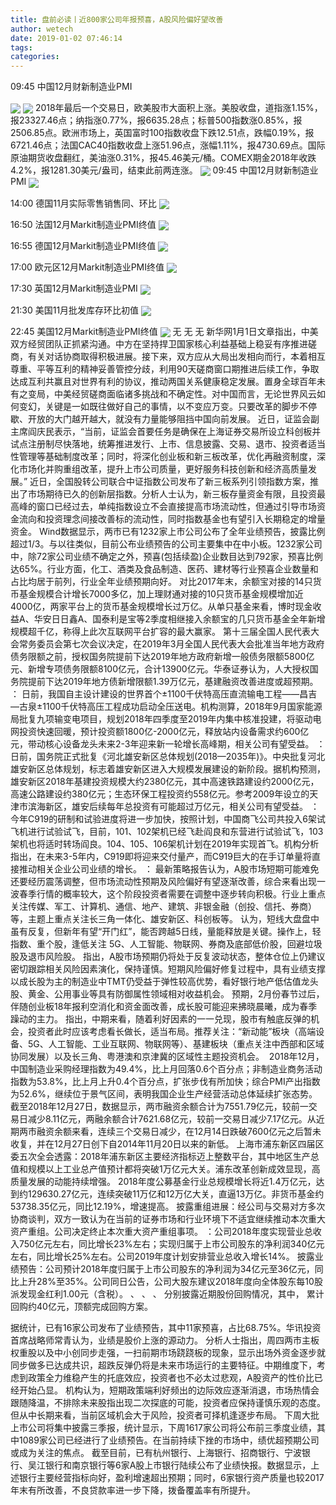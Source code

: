 ```yaml
---
title: 盘前必读丨近800家公司年报预喜，A股风险偏好望改善
author: wetech
date: 2019-01-02 07:46:14
tags: 
categories: 
---
```

09:45 中国12月财新制造业PMI
<!-- more -->
<img align="center" border="0" src="https://imgcdn.yicai.com/uppics/images/2018/11/5795dce2c13c12cd19ef68151420a6d2.jpg" />
<img align="center" border="0" src="https://imgcdn.yicai.com/uppics/images/2019/01/67c8edfc23334858f29cc1502a21833b.jpg" />
2018年最后一个交易日，欧美股市大面积上涨。美股收盘，道指涨1.15%，报23327.46点；纳指涨0.77%，报6635.28点；标普500指数涨0.85%，报2506.85点。欧洲市场上，英国富时100指数收盘下跌12.51点，跌幅0.19%，报6721.46点；法国CAC40指数收盘上涨51.96点，涨幅1.11%，报4730.69点。国际原油期货收盘翻红，美油涨0.31%，报45.46美元/桶。COMEX期金2018年收跌4.2%，报1281.30美元/盎司，结束此前两连涨。
<img align="center" border="0" src="https://imgcdn.yicai.com/uppics/images/2018/11/1115fd943822077aad8679290e0a4854.jpg" />
09:45 中国12月财新制造业PMI
<img align="center" border="0" src="https://imgcdn.yicai.com/uppics/images/2019/01/6c45ef4cf33a6e93136cb2ca44501657.jpg" />
14:00 德国11月实际零售销售同、环比
<img align="center" border="0" src="https://imgcdn.yicai.com/uppics/images/2019/01/7d81e369c8f94d236cf76b621865f27a.jpg" />
16:50 法国12月Markit制造业PMI终值
<img align="center" border="0" src="https://imgcdn.yicai.com/uppics/images/2018/11/9d8e2d90a2b37391ca779f15a10018b0.jpg" />
16:55 德国12月Markit制造业PMI终值
<img align="center" border="0" src="https://imgcdn.yicai.com/uppics/images/2019/01/bb6da9ff7d2ddd1d3bd2ec6bee9c0ed8.jpg" />
17:00 欧元区12月Markit制造业PMI终值
<img align="center" border="0" src="https://imgcdn.yicai.com/uppics/images/2018/11/3fe87f78bb215979ccf7a8b1a382813c.jpg" />
17:30 英国12月Markit制造业PMI
<img align="center" border="0" src="https://imgcdn.yicai.com/uppics/images/2018/11/10271f820278a7057d79730f65d39711.jpg" />
21:30 美国11月批发库存环比初值
<img align="center" border="0" src="https://imgcdn.yicai.com/uppics/images/2019/01/651800a33fc2787d53fa6f0d3cb46009.jpg" />
22:45 美国12月Markit制造业PMI终值
<img align="center" border="0" src="https://imgcdn.yicai.com/uppics/images/2018/11/781b132626e7c57022d1491e8f3a175c.jpg" />
无
无
无
新华网1月1日文章指出，中美双方经贸团队正抓紧沟通。中方在坚持捍卫国家核心利益基础上稳妥有序推进磋商，有关对话协商取得积极进展。接下来，双方应从大局出发相向而行，本着相互尊重、平等互利的精神妥善管控分歧，利用90天磋商窗口期推进后续工作，争取达成互利共赢且对世界有利的协议，推动两国关系健康稳定发展。置身全球百年未有之变局，中美经贸磋商面临诸多挑战和不确定性。对中国而言，无论世界风云如何变幻，关键是一如既往做好自己的事情，以不变应万变。只要改革的脚步不停歇、开放的大门越开越大，就没有力量能够阻挡中国向前发展。
近日，证监会副主席阎庆民表示，“当前，证监会首要任务是确保在上海证券交易所设立科创板并试点注册制尽快落地，统筹推进发行、上市、信息披露、交易、退市、投资者适当性管理等基础制度改革；同时，将深化创业板和新三板改革，优化再融资制度，深化市场化并购重组改革，提升上市公司质量，更好服务科技创新和经济高质量发展。”
近日，全国股转公司联合中证指数公司发布了新三板系列引领指数方案，推出了市场期待已久的创新层指数。分析人士认为，新三板存量资金有限，且投资最高峰的窗口已经过去，单纯指数设立不会直接提高市场流动性，但通过引导市场资金流向和投资理念间接改善标的流动性，同时指数基金也有望引入长期稳定的增量资金。
Wind数据显示，两市已有1232家上市公司公布了全年业绩预告，披露比例超过1/3。与以往类似，目前公布业绩预告的公司主要集中在中小板。1232家公司中，除72家公司业绩不确定之外，预喜(包括续盈)企业数目达到792家，预喜比例达65%。行业方面，化工、酒类及食品制造、医药、建材等行业预喜企业数量和占比均居于前列，行业全年业绩预期向好。
对比2017年末，余额宝对接的14只货币基金规模合计增长7000多亿，加上理财通对接的10只货币基金规模增加近4000亿，两家平台上的货币基金规模增长过万亿。从单只基金来看，博时现金收益A、华安日日鑫A、国泰利是宝等2季度相继接入余额宝的几只货币基金全年新增规模超千亿，称得上此次互联网平台扩容的最大赢家。
第十三届全国人民代表大会常务委员会第七次会议决定，在2019年3月全国人民代表大会批准当年地方政府债务限额之前，授权国务院提前下达2019年地方政府新增一般债务限额5800亿元、新增专项债务限额8100亿元，合计13900亿元。华泰证券认为，人大授权国务院提前下达2019年地方债新增限额1.39万亿元，基建融资改善进度或超预期。
：
日前，我国自主设计建设的世界首个±1100千伏特高压直流输电工程——昌吉—古泉±1100千伏特高压工程成功启动全压送电。机构测算，2018年9月国家能源局批复九项输变电项目，规划2018年四季度至2019年内集中核准投建，将驱动电网投资快速回暖，预计投资额1800亿-2000亿元，释放站内设备需求约600亿元，带动核心设备龙头未来2-3年迎来新一轮增长高峰期，相关公司有望受益。
：
日前，国务院正式批复《河北雄安新区总体规划(2018—2035年)》。中央批复河北雄安新区总体规划，标志着雄安新区进入大规模发展建设的新阶段。据机构预测，雄安新区2018年基建投资规模大约2380亿元，其中高速铁路建设约2000亿元，高速公路建设约380亿元；生态环保工程投资约558亿元。参考2009年设立的天津市滨海新区，雄安后续每年总投资有可能超过万亿元，相关公司有望受益。
：
今年C919的研制和试验进度将进一步加快，按照计划，中国商飞公司共投入6架试飞机进行试验试飞，目前，101、102架机已经飞赴阎良和东营进行试验试飞，103架机也将适时转场阎良。104、105、106架机计划在2019年实现首飞。机构分析指出，在未来3-5年内，C919即将迎来交付量产，而C919巨大的在手订单量将直接推动相关企业公司业绩的增长。
：
最新策略报告认为，A股市场短期可能难免还要经历震荡调整，但市场流动性预期及风险偏好有望逐渐改善，综合来看出现一波春季行情的概率较大，这个阶段投资者需要在调整中逐步转向积极。行业上重点关注传媒、军工、计算机、通信、地产、建筑、非银金融（创投、信托、券商）等，主题上重点关注长三角一体化、雄安新区、科创板等。
认为，短线大盘盘中虽有反复，但新年有望“开门红”，能否跨越5日线，量能释放是关键。操作上，轻指数、重个股，逢低关注 5G、人工智能、物联网、券商及底部低价股，回避垃圾股及退市风险股。
指出，A股市场预期仍将处于反复波动状态，整体仓位上仍建议密切跟踪相关风险因素演化，保持谨慎。短期风险偏好修复过程中，具有业绩支撑以成长股为主的制造业中TMT仍受益于弹性较高优势，看好银行地产低估值龙头股、黄金、公用事业等具有防御属性领域相对收益机会。
预期，2月份春节过后，伴随创业板18年报利空消化和资金面改善，成长股可能迎来拂晓晨曦，成为春季躁动的主力。
指出，中期来看，随着利好因素的一一兑现，股市有触底反弹的机会，投资者此时应该考虑看长做长，适当布局。推荐关注：“新动能”板块（高端设备、5G、人工智能、工业互联网、物联网等）、基建板块（重点关注中西部和区域协同发展）以及长三角、粤港澳和京津冀的区域性主题投资机会。 
2018年12月，中国制造业采购经理指数为49.4%，比上月回落0.6个百分点；非制造业商务活动指数为53.8%，比上月上升0.4个百分点，扩张步伐有所加快；综合PMI产出指数为52.6%，继续位于景气区间，表明我国企业生产经营活动总体延续扩张态势。
截至2018年12月27日，数据显示，两市融资余额合计为7551.79亿元，较前一交易日减少8.11亿元，两融余额合计7621.68亿元，较前一交易日减少7.17亿元。从近期两市融资余额来看，连续三个交易日减少，在12月14日跌破7600亿元之后暂未收复，并在12月27日创下自2014年11月20日以来的新低。
上海市浦东新区四届区委五次全会透露：2018年浦东新区主要经济指标迈上整数平台，其中地区生产总值和规模以上工业总产值预计都将突破1万亿元大关。浦东改革创新成效显现，高质量发展的动能持续增强。
2018年度公募基金行业总规模增长将近1.4万亿元，达到约129630.27亿元，连续突破11万亿和12万亿大关，直逼13万亿。非货币基金约53738.35亿元，同比12.19%，增速提高。
披露重组进展：经公司与交易对方多次协商谈判，双方一致认为在当前的证券市场和行业环境下不适宜继续推动本次重大资产重组。公司决定终止本次重大资产重组事项。
：公司2018年度实现营业总收入750亿元左右，同比增长23%左右；实现归属于上市公司股东的净利润340亿元左右，同比增长25%左右。公司2019年度计划安排营业总收入增长14%。
披露业绩预告：公司预计2018年度归属于上市公司股东的净利润为34亿元至36亿元，同比上升28%至35%。公司同日公告，公司大股东建议2018年度向全体股东每10股派发现金红利1.00元（含税）。
、
、
、
分别披露近期股份回购情况，其中，
累计回购约40亿元，顶额完成回购方案。
 
 
据统计，已有16家公司发布了业绩预告，其中11家预喜，占比68.75%。华讯投资首席战略师常青认为，业绩是股价上涨的源动力。
分析人士指出，周四两市主板权重股以及中小创同步走强，一扫前期市场跷跷板的现象，显示出场外资金逐步就同步做多已达成共识，超跌反弹仍将是未来市场运行的主要特征。中期维度下，考虑到政策全力维稳产生的托底效应，投资者也不必太过悲观，A股资产的性价比已经开始凸显。
机构认为，短期政策端利好频出的边际效应逐渐消退，市场热情会跟随降温，不排除未来股指出现二次探底的可能，投资者应保持谨慎乐观的态度。但从中长期来看，当前区域机会大于风险，投资者可择机逢逐步布局。
下周大批上市公司将集中披露三季报，统计显示，下周1617家公司将公布前三季度业绩，其中1089家公司已经进行了业绩预告。在当前持续下挫的市场中，绩优超预期公司或成为关注的焦点。
截至目前，已有杭州银行、上海银行、招商银行、宁波银行、吴江银行和南京银行等6家A股上市银行陆续公布了业绩快报。数据显示，上述银行主要经营指标向好，盈利增速超出预期；同时，6家银行资产质量也较2017年末有所改善，不良贷款率进一步下降，拨备覆盖率有所提升。
